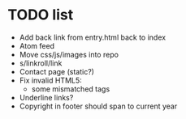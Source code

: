 TODO list
=========

* Add back link from entry.html back to index
* Atom feed
* Move css/js/images into repo
* s/linkroll/link
* Contact page (static?)
* Fix invalid HTML5:
    * some mismatched tags
* Underline links?
* Copyright in footer should span to current year
